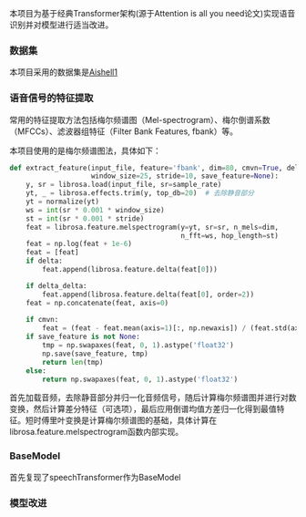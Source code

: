 本项目为基于经典Transformer架构(源于Attention is all you need论文)实现语音识别并对模型进行适当改进。

### 数据集

本项目采用的数据集是[Aishell1](https://www.openslr.org/33/)

### 语音信号的特征提取

常用的特征提取方法包括梅尔频谱图（Mel-spectrogram）、梅尔倒谱系数（MFCCs）、滤波器组特征（Filter Bank Features, fbank）等。

本项目使用的是梅尔频谱图法，具体如下：

```python
def extract_feature(input_file, feature='fbank', dim=80, cmvn=True, delta=False, delta_delta=False,
                    window_size=25, stride=10, save_feature=None):
    y, sr = librosa.load(input_file, sr=sample_rate)
    yt, _ = librosa.effects.trim(y, top_db=20)  # 去除静音部分
    yt = normalize(yt)
    ws = int(sr * 0.001 * window_size)
    st = int(sr * 0.001 * stride)
    feat = librosa.feature.melspectrogram(y=yt, sr=sr, n_mels=dim,
                                          n_fft=ws, hop_length=st)
    feat = np.log(feat + 1e-6)
    feat = [feat]
    if delta:
        feat.append(librosa.feature.delta(feat[0]))

    if delta_delta:
        feat.append(librosa.feature.delta(feat[0], order=2))
    feat = np.concatenate(feat, axis=0)
    
    if cmvn:
        feat = (feat - feat.mean(axis=1)[:, np.newaxis]) / (feat.std(axis=1) + 1e-16)[:, np.newaxis]
    if save_feature is not None:
        tmp = np.swapaxes(feat, 0, 1).astype('float32')
        np.save(save_feature, tmp)
        return len(tmp)
    else:
        return np.swapaxes(feat, 0, 1).astype('float32')
```

首先加载音频，去除静音部分并归一化音频信号，随后计算梅尔频谱图并进行对数变换，然后计算差分特征（可选项），最后应用倒谱均值方差归一化得到最值特征。短时傅里叶变换是计算梅尔频谱图的基础，具体计算在librosa.feature.melspectrogram函数内部实现。

### BaseModel

首先复现了speechTransformer作为BaseModel

### 模型改进

